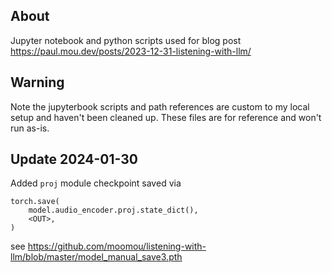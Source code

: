 ## About
Jupyter notebook and python scripts used for blog post https://paul.mou.dev/posts/2023-12-31-listening-with-llm/

## Warning
Note the jupyterbook scripts and path references are custom to my local setup and haven't been cleaned up. These files are for reference and won't run as-is.


## Update 2024-01-30
Added `proj` module checkpoint saved via

```
torch.save(
    model.audio_encoder.proj.state_dict(),
    <OUT>,
)
```

see https://github.com/moomou/listening-with-llm/blob/master/model_manual_save3.pth
